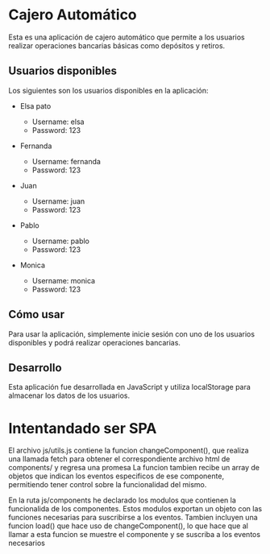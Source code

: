 # Cajero Automático

Esta es una aplicación de cajero automático que permite a los usuarios realizar operaciones bancarias básicas como depósitos y retiros.

## Usuarios disponibles

Los siguientes son los usuarios disponibles en la aplicación:

- Elsa pato
  - Username: elsa
  - Password: 123

- Fernanda
  - Username: fernanda
  - Password: 123

- Juan
  - Username: juan
  - Password: 123

- Pablo
  - Username: pablo
  - Password: 123

- Monica
  - Username: monica
  - Password: 123

## Cómo usar

Para usar la aplicación, simplemente inicie sesión con uno de los usuarios disponibles y podrá realizar operaciones bancarias.

## Desarrollo

Esta aplicación fue desarrollada en JavaScript y utiliza localStorage para almacenar los datos de los usuarios.


# Intentandado ser SPA
El archivo js/utils.js contiene la funcion changeComponent(), que realiza una llamada fetch para obtener el correspondiente archivo html de components/ y regresa una promesa
La funcion tambien recibe un array de objetos que indican los eventos especificos de ese componente, permitiendo tener control sobre la funcionalidad del mismo.

En la ruta js/components he declarado los modulos que contienen la funcionalida de los componentes.
Estos modulos exportan un objeto con las funciones necesarias para suscribirse a los eventos.
Tambien incluyen una funcion load() que hace uso de changeComponent(), lo que hace que al llamar a esta funcion se muestre el componente y se suscriba a los eventos necesarios